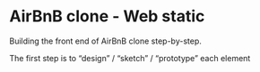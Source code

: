 # AirBnB clone - Web static
Building the front end of AirBnB clone step-by-step.

The first step is to “design” / “sketch” / “prototype” each element
